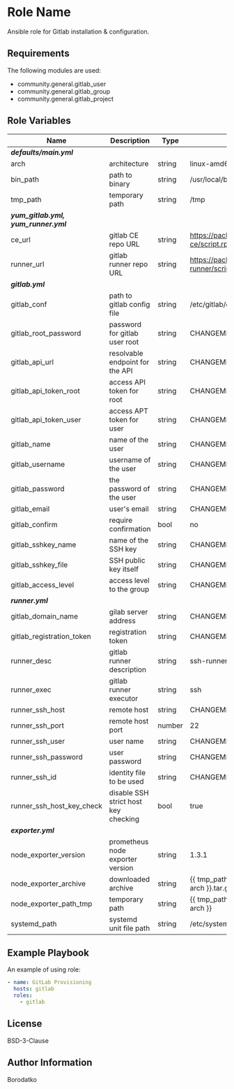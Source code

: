 Role Name
=========

Ansible role for Gitlab installation & configuration.


Requirements
------------

The following modules are used:
 - community.general.gitlab_user
 - community.general.gitlab_group
 - community.general.gitlab_project


Role Variables
--------------
| Name | Description | Type | Default Value|
|------|-------------|------|---------|
| ***defaults/main.yml*** |
| arch | architecture  | string | linux-amd64 |
| bin_path | path to binary  | string | /usr/local/bin |
| tmp_path | temporary path  | string | /tmp |
| ***yum_gitlab.yml, yum_runner.yml*** |
| ce_url | gitlab CE repo URL | string | https://packages.gitlab.com/install/repositories/gitlab/gitlab-ce/script.rpm.sh |
| runner_url | gitlab runner repo URL | string | https://packages.gitlab.com/install/repositories/runner/gitlab-runner/script.rpm.sh |
| ***gitlab.yml*** |
| gitlab_conf | path to gitlab config file | string | /etc/gitlab/gitlab.rb |
| gitlab_root_password | password for gitlab user root | string | CHANGEME |
| gitlab_api_url | resolvable endpoint for the API | string | CHANGEME |
| gitlab_api_token_root | access API token for root | string | CHANGEME |
| gitlab_api_token_user | access APT token for user | string | CHANGEME |
| gitlab_name | name of the user | string | CHANGEME |
| gitlab_username | username of the user | string | CHANGEME |
| gitlab_password | the password of the user | string | CHANGEME |
| gitlab_email | user's email | string | CHANGEME |
| gitlab_confirm | require confirmation | bool | no |
| gitlab_sshkey_name | name of the SSH key | string | CHANGEME |
| gitlab_sshkey_file | SSH public key itself | string | CHANGEME |
| gitlab_access_level | access level to the group | string | CHANGEME |
| ***runner.yml*** |
| gitlab_domain_name | gilab server address| string | CHANGEME |
| gitlab_registration_token | registration token | string | CHANGEME |
| runner_desc | gitlab runner description | string | ssh-runner |
| runner_exec | gitlab runner executor | string | ssh |
| runner_ssh_host | remote host | string | CHANGEME |
| runner_ssh_port | remote host port | number | 22 |
| runner_ssh_user | user name | string | CHANGEME |
| runner_ssh_password | user password | string | CHANGEME |
| runner_ssh_id | identity file to be used | string | CHANGEME |
| runner_ssh_host_key_check | disable SSH strict host key checking | bool | true |
| ***exporter.yml*** |
| node_exporter_version | prometheus node exporter version | string | 1.3.1 |
| node_exporter_archive | downloaded archive | string | {{ tmp_path }}/node_exporter-{{ node_exporter_version }}.{{ arch }}.tar.gz |
| node_exporter_path_tmp | temporary path | string | {{ tmp_path }}/node_exporter-{{ node_exporter_version }}.{{ arch }} |
| systemd_path | systemd unit file path | string | /etc/systemd/system |


Example Playbook
----------------

An example of using role:

```yaml
- name: GitLab Provisioning
  hosts: gitlab
  roles:
    - gitlab
```


License
-------

BSD-3-Clause


Author Information
------------------

Borodatko

